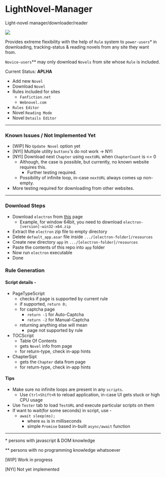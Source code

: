 # LightNovel-Manager
Light-novel manager/downloader/reader

<img src="https://github.com/gmastergreatee/LightNovel-Manager/raw/master/pic1.png">

Provides extreme flexibility with the help of `Rule` system to `power-users`* in downloading, tracking-status & reading novels from any site they want from.

`Novice-users`** may only download `Novels` from site whose `Rule` is included.

Current Status: __APLHA__

- Add new `Novel`
- Download `Novel`
- Rules included for sites
  - `Fanfiction.net`
  - `Webnovel.com`
- `Rules Editor`
- Novel `Reading Mode`
- Novel `Details Editor`

---

### Known Issues / Not Implemented Yet
- [WIP] No `Update Novel` option yet
- [NYI] Multiple utility `buttons`'s do not work -> NYI
- [NYI] Download next `Chapter` using `nextURL` when `ChapterCount` is <= 0
  - Although, the case is possible, but currently, no known website requires this.
    - Further testing required.
  - Possibility of infinite loop, in-case `nextURL` always comes up non-empty.
- More testing required for downloading from other websites.

---

### Download Steps

- Download `electron` from [this](https://github.com/electron/electron/releases) page
    - Example, for window 64bit, you need to download `electron-[version]-win32-x64.zip`
- Extract the `electron` zip file to empty directory
- Delete `default_app.asar` file inside `.../[electron-folder]/resources`
- Create new directory `app` in `.../[electron-folder]/resources`
- Paste the contents of this repo into `app` folder
- Now run `electron` executable
- Done

### Rule Generation
#### Script details -
- PageTypeScript
  - checks if page is supported by current rule
  - if supported, `return 0;`
  - for captcha page
    - `return -1` for Auto-Captcha
    - `return -2` for Manual-Captcha
  - returning anything else will mean
    - page not supported by rule
- TOCScript
  - Table Of Contents
  - gets `Novel` info from page
  - for return-type, check in-app hints
- ChapterSipt
  - gets the `Chapter` data from page
  - for return-type, check in-app hints
#### Tips
- Make sure no infinite loops are present in any `scripts`.
  - Use `Ctrl+Shift+R` to reload application, in-case UI gets stuck or high CPU usage
- Use `Tester` tab to load `TestURL` and execute particular scripts on them
- If want to wait(for some seconds) in script, use -
  - `await sleep(ms);`
    - where `ms` is in milliseconds
    - simple `Promise` based in-built `async/await` function

---

\* persons with javascript & DOM knowledge

\*\* persons with no programming knowledge whatsoever

[WIP] Work in progress

[NYI] Not yet implemented
